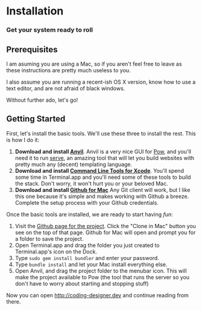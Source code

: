# Installation
### Get your system ready to roll

Prerequisites
-------------
I am asuming you are using a Mac, so if you aren't feel free to leave as these instructions are pretty much useless to you.

I also assume you are running a recent-ish OS X version, know how to use a text editor, and are not afraid of black windows.

Without further ado, let's go!


Getting Started
---------------

First, let's install the basic tools. We'll use these three to install the rest. This is how I do it:

1. **Download and install [Anvil](http://anvilformac.com)**.
    Anvil is a very nice GUI for [Pow](http://pow.cx), and you'll need it to run [serve](http://get-serve.com), an amazing tool that will let you build websites with pretty much any (decent) templating language.
2. **Download and install [Command Line Tools for Xcode](https://developer.apple.com/downloads/index.action)**. You'll spend some time in Terminal.app and you'll need some of these tools to build the stack. Don't worry, it won't hurt you or your beloved Mac.
3. **Download and install [Github for Mac](http://mac.github.com)**
    Any Git client will work, but I like this one because it's simple and makes working with Github a breeze. Complete the setup process with your Github credentials.

Once the basic tools are installed, we are ready to start having *fun*:

1. Visit the [Github page for the project](https://github.com/bomberstudios/coding-designer). Click the "Clone in Mac" button you see on the top of that page. Github for Mac will open and prompt you for a folder to save the project.
2. Open Terminal.app and drag the folder you just created to Terminal.app's icon on the Dock.
3. Type ``sudo gem install bundler`` and enter your password.
4. Type ``bundle install`` and let your Mac install everything else.
5. Open Anvil, and drag the project folder to the menubar icon. This will make the project available to Pow (the tool that runs the server so you don't have to worry about starting and stopping stuff)

Now you can open <http://coding-designer.dev> and continue reading from there.